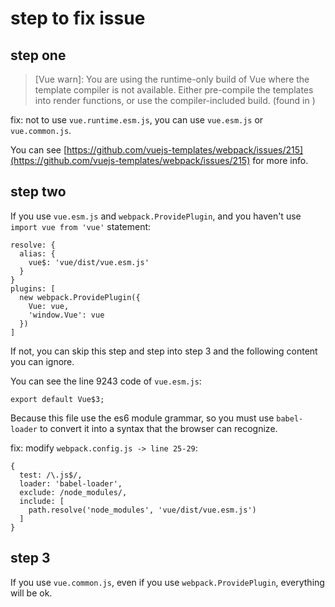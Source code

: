 # step to fix issue

## step one

> [Vue warn]: You are using the runtime-only build of Vue where the template compiler is not available. Either pre-compile the templates into render functions, or use the compiler-included build. 
  (found in <MyFilter>)
  
fix: not to use `vue.runtime.esm.js`, you can use `vue.esm.js` or `vue.common.js`.  

You can see [https://github.com/vuejs-templates/webpack/issues/215](https://github.com/vuejs-templates/webpack/issues/215) for more info.

## step two

If you use `vue.esm.js` and `webpack.ProvidePlugin`, and you haven't use `import vue from 'vue'` statement:

````
resolve: {
  alias: {
    vue$: 'vue/dist/vue.esm.js'
  }
}
plugins: [
  new webpack.ProvidePlugin({
    Vue: vue,
    'window.Vue': vue
  })
]
````

If not, you can skip this step and step into step 3 and the following content you can ignore.

You can see the line 9243 code of `vue.esm.js`:
````
export default Vue$3;
````
Because this file use the es6 module grammar, so you must use `babel-loader` to convert it into a syntax that the browser can recognize.

fix: modify `webpack.config.js -> line 25-29`:
````
{
  test: /\.js$/,
  loader: 'babel-loader',
  exclude: /node_modules/,
  include: [
    path.resolve('node_modules', 'vue/dist/vue.esm.js')
  ]
}
````

## step 3

If you use `vue.common.js`, even if you use `webpack.ProvidePlugin`, everything will be ok.